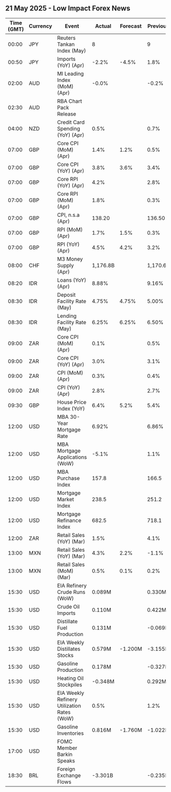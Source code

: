 ## 21 May 2025 - Low Impact Forex News

| Time (GMT) | Currency | Event | Actual | Forecast | Previous |
|------|----------|-------|--------|----------|----------|
| 00:00 | JPY | Reuters Tankan Index (May) | 8 |  | 9 |
| 00:50 | JPY | Imports (YoY) (Apr) | -2.2% | -4.5% | 1.8% |
| 02:00 | AUD | MI Leading Index (MoM) (Apr) | -0.0% |  | -0.2% |
| 02:30 | AUD | RBA Chart Pack Release |  |  |  |
| 04:00 | NZD | Credit Card Spending (YoY) (Apr) | 0.5% |  | 0.7% |
| 07:00 | GBP | Core CPI (MoM) (Apr) | 1.4% | 1.2% | 0.5% |
| 07:00 | GBP | Core CPI (YoY) (Apr) | 3.8% | 3.6% | 3.4% |
| 07:00 | GBP | Core RPI (YoY) (Apr) | 4.2% |  | 2.8% |
| 07:00 | GBP | Core RPI (MoM) (Apr) | 1.8% |  | 0.3% |
| 07:00 | GBP | CPI, n.s.a (Apr) | 138.20 |  | 136.50 |
| 07:00 | GBP | RPI (MoM) (Apr) | 1.7% | 1.5% | 0.3% |
| 07:00 | GBP | RPI (YoY) (Apr) | 4.5% | 4.2% | 3.2% |
| 08:00 | CHF | M3 Money Supply (Apr) | 1,176.8B |  | 1,170.6B |
| 08:20 | IDR | Loans (YoY) (Apr) | 8.88% |  | 9.16% |
| 08:30 | IDR | Deposit Facility Rate (May) | 4.75% | 4.75% | 5.00% |
| 08:30 | IDR | Lending Facility Rate (May) | 6.25% | 6.25% | 6.50% |
| 09:00 | ZAR | Core CPI (MoM) (Apr) | 0.1% |  | 0.5% |
| 09:00 | ZAR | Core CPI (YoY) (Apr) | 3.0% |  | 3.1% |
| 09:00 | ZAR | CPI (MoM) (Apr) | 0.3% |  | 0.4% |
| 09:00 | ZAR | CPI (YoY) (Apr) | 2.8% |  | 2.7% |
| 09:30 | GBP | House Price Index (YoY) | 6.4% | 5.2% | 5.4% |
| 12:00 | USD | MBA 30-Year Mortgage Rate | 6.92% |  | 6.86% |
| 12:00 | USD | MBA Mortgage Applications (WoW) | -5.1% |  | 1.1% |
| 12:00 | USD | MBA Purchase Index | 157.8 |  | 166.5 |
| 12:00 | USD | Mortgage Market Index | 238.5 |  | 251.2 |
| 12:00 | USD | Mortgage Refinance Index | 682.5 |  | 718.1 |
| 12:00 | ZAR | Retail Sales (YoY) (Mar) | 1.5% |  | 4.1% |
| 13:00 | MXN | Retail Sales (YoY) (Mar) | 4.3% | 2.2% | -1.1% |
| 13:00 | MXN | Retail Sales (MoM) (Mar) | 0.5% | 0.1% | 0.2% |
| 15:30 | USD | EIA Refinery Crude Runs (WoW) | 0.089M |  | 0.330M |
| 15:30 | USD | Crude Oil Imports | 0.110M |  | 0.422M |
| 15:30 | USD | Distillate Fuel Production | 0.131M |  | -0.069M |
| 15:30 | USD | EIA Weekly Distillates Stocks | 0.579M | -1.200M | -3.155M |
| 15:30 | USD | Gasoline Production | 0.178M |  | -0.327M |
| 15:30 | USD | Heating Oil Stockpiles | -0.348M |  | 0.292M |
| 15:30 | USD | EIA Weekly Refinery Utilization Rates (WoW) | 0.5% |  | 1.2% |
| 15:30 | USD | Gasoline Inventories | 0.816M | -1.760M | -1.022M |
| 17:00 | USD | FOMC Member Barkin Speaks |  |  |  |
| 18:30 | BRL | Foreign Exchange Flows | -3.301B |  | -0.235B |
